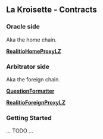 ## La Kroisette - Contracts

### Oracle side
Aka the home chain.

**[RealitioHomeProxyLZ](https://sepolia.etherscan.io/address/0x4D1B911801c4d100Ad49DD0161Abb50Bab288E3F#code)**

### Arbitrator side
Aka the foreign chain.

**[QuestionFormatter](https://sepolia.arbiscan.io/address/0x1c22c32c12695361A7b8a4Ee3751A7f246014b7c#code)**

**[RealitioForeignProxyLZ](https://sepolia.arbiscan.io/address/0x34876E54A148b884C68dfE49b9ef17Cf388e6843#code)**

### Getting Started

... TODO ...